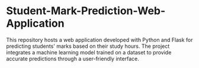 # Student-Mark-Prediction-Web-Application
This repository hosts a web application developed with Python and Flask for predicting students' marks based on their study hours. The project integrates a machine learning model trained on a dataset to provide accurate predictions through a user-friendly interface.
